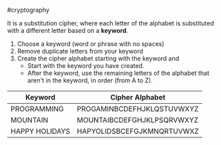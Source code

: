 #cryptography 

It is a substitution cipher, where each letter of the alphabet is substituted with a different letter based on a **keyword**.
1. Choose a keyword (word or phrase with no spaces) 
2. Remove duplicate letters from your keyword
3. Create the cipher alphabet starting with the keyword and 
	- Start with the keyword you have created.
	- After the keyword, use the remaining letters of the alphabet that aren't in the keyword, in order (from A to Z).

| Keyword        | Cipher Alphabet            |
| -------------- | -------------------------- |
| PROGRAMMING    | PROGAMINBCDEFHJKLQSTUVWXYZ |
| MOUNTAIN       | MOUNTAIBCDEFGHJKLPSQRVWXYZ |
| HAPPY HOLIDAYS | HAPYOLIDSBCEFGJKMNQRTUVWXZ |

